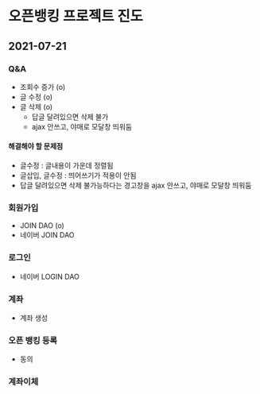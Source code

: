 # 오픈뱅킹 프로젝트 진도

## 2021-07-21 

### Q&A
- 조회수 증가 (o)
- 글 수정 (o)
- 글 삭제 (o)
	- 답글 달려있으면 삭제 불가
	- ajax 안쓰고, 야매로 모달창 띄워둠

#### 해결해야 할 문제점
- 글수정 : 글내용이 가운데 정렬됨
- 글삽입, 글수정 : 띄어쓰기가 적용이 안됨
- 답글 달려있으면 삭제 불가능하다는 경고창을 ajax 안쓰고, 야매로 모달창 띄워둠


### 회원가입
- JOIN DAO (o)
- 네이버 JOIN DAO

### 로그인
- 네이버 LOGIN DAO

### 계좌
- 계좌 생성

### 오픈 뱅킹 등록
- 동의

### 계좌이체
